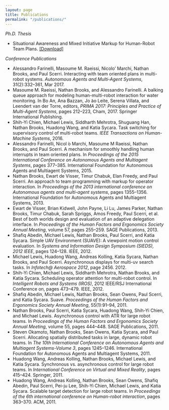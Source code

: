 ```yaml
---
layout: page
title: Publications
permalink: "/publications/"
---
```


*Ph.D. Thesis*
* Situational Awareness and Mixed Initiative Markup for Human-Robot Team Plans. [[Download]](https://www.ri.cmu.edu/publications/situational-awareness-mixed-initiative-markup-human-robot-team-plans/)


*Conference Publications*
* Alessandro Farinelli, Masoume M. Raeissi, Nicolo’ Marchi, Nathan Brooks, and Paul Scerri. Interacting with team oriented plans in multi-robot systems. *Autonomous Agents and Multi-Agent Systems*, 31(2):332–361, Mar 2017.
* Masoume M. Raeissi, Nathan Brooks, and Alessandro Farinelli. A balking queue approach for modeling human-multi-robot interaction for water monitoring. In Bo An, Ana Bazzan, Jo ̃ao Leite, Serena Villata, and Leendert van der Torre, editors, *PRIMA 2017: Principles and Practice of Multi-Agent Systems*, pages 212–223, Cham, 2017. Springer International Publishing.
* Shih-Yi Chien, Michael Lewis, Siddharth Mehrotra, Shuguang Han, Nathan Brooks, Huadong Wang, and Katia Sycara. Task switching for supervisory control of multi-robot teams. *IEEE Transactions on Human-Machine Systems*, 2016.
* Alessandro Farinelli, Nicol ́o Marchi, Masoume M Raeissi, Nathan Brooks, and Paul Scerri. A mechanism for smoothly handling human interrupts in team oriented plans. In *Proceedings of the 2015 International Conference on Autonomous Agents and Multiagent Systems*, pages 377–385. International Foundation for Autonomous Agents and Multiagent Systems, 2015.
* Nathan Brooks, Ewart de Visser, Timur Chabuk, Elan Freedy, and Paul Scerri. An approach to team programming with markup for operator interaction. In *Proceedings of the 2013 international conference on Autonomous agents and multi-agent systems*, pages 1355–1356. International Foundation for Autonomous Agents and Multiagent Systems, 2013.
* Ewart de Visser, Brian Kidwell, John Payne, Li Lu, James Parker, Nathan Brooks, Timur Chabuk, Sarah Spriggs, Amos Freedy, Paul Scerri, et al. Best of both worlds design and evaluation of an adaptive delegation interface. In *Proceedings of the Human Factors and Ergonomics Society Annual Meeting*, volume 57, pages 255–259. SAGE Publications, 2013.
* Shafiq Abedin, Michael Lewis, Nathan Brooks, Paul Scerri, and Katia Sycara. Simple UAV Environment (SUAVE): A viewpoint motion control evaluation. In *Systems and Information Design Symposium (SIEDS), 2012 IEEE*, pages 124–128. IEEE, 2012.
* Michael Lewis, Huadong Wang, Andreas Kolling, Katia Sycara, Nathan Brooks, and Paul Scerri. Asynchronous displays for multi-uv search tasks. In *Infotech@ Aerospace 2012*, page 2456. 2012.
* Shih-Yi Chien, Michael Lewis, Siddharth Mehrotra, Nathan Brooks, and Katia Sycara. Scheduling operator attention for multi-robot control. In *Intelligent Robots and Systems (IROS)*, 2012 IEEE/RSJ International Conference on, pages 473–479. IEEE, 2012.
* Shafiq Abedin, Michael Lewis, Nathan Brooks, Sean Owens, Paul Scerri, and Katia Sycara. Suave. *Proceedings of the Human Factors and Ergonomics Society Annual Meeting*, 55(1):91–94, 2011.
* Nathan Brooks, Paul Scerri, Katia Sycara, Huadong Wang, Shih-Yi Chien, and Michael Lewis. Asynchronous control with ATR for large robot teams. In *Proceedings of the Human Factors and Ergonomics Society Annual Meeting*, volume 55, pages 444–448. SAGE Publications, 2011.
* Steven Okamoto, Nathan Brooks, Sean Owens, Katia Sycara, and Paul Scerri. Allocating spatially distributed tasks in large, dynamic robot teams. In *The 10th International Conference on Autonomous Agents and Multiagent Systems-Volume 3*, pages 1245–1246. International Foundation for Autonomous Agents and Multiagent Systems, 2011.
* Huadong Wang, Andreas Kolling, Nathan Brooks, Michael Lewis, and Katia Sycara. Synchronous vs. asynchronous control for large robot teams. In *International Conference on Virtual and Mixed Reality*, pages 415–424. Springer, 2011.
* Huadong Wang, Andreas Kolling, Nathan Brooks, Sean Owens, Shafiq Abedin, Paul Scerri, Pei-ju Lee, Shih-Yi Chien, Michael Lewis, and Katia Sycara. Scalable target detection for large robot teams. In *Proceedings of the 6th international conference on Human-robot interaction*, pages 363–370. ACM, 2011.
